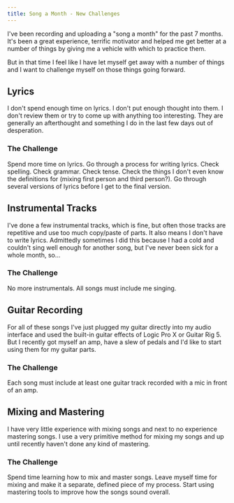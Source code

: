 ```yaml
---
title: Song a Month - New Challenges
---
```


I've been recording and uploading a "song a month" for the past 7 months.  It's been a great experience, terrific motivator and helped me get better at a number of things by giving me a vehicle with which to practice them.

But in that time I feel like I have let myself get away with a number of things and I want to challenge myself on those things going forward.

## Lyrics

I don't spend enough time on lyrics. I don't put enough thought into them. I don't review them or try to come up with anything too interesting. They are generally an afterthought and something I do in the last few days out of desperation. 

### The Challenge

Spend more time on lyrics. Go through a process for writing lyrics. Check spelling. Check grammar. Check tense. Check the things I don't even know the definitions for (mixing first person and third person?). Go through several versions of lyrics before I get to the final version.

## Instrumental Tracks

I've done a few instrumental tracks, which is fine, but often those tracks are repetitive and use too much copy/paste of parts. It also means I don't have to write lyrics. Admittedly sometimes I did this because I had a cold and couldn't sing well enough for another song, but I've never been sick for a whole month, so...

### The Challenge

No more instrumentals. All songs must include me singing.

## Guitar Recording

For all of these songs I've just plugged my guitar directly into my audio interface and used the built-in guitar effects of Logic Pro X or Guitar Rig 5. But I recently got myself an amp, have a slew of pedals and I'd like to start using them for my guitar parts.

### The Challenge

Each song must include at least one guitar track recorded with a mic in front of an amp. 

## Mixing and Mastering

I have very little experience with mixing songs and next to no experience mastering songs. I use a very primitive method for mixing my songs and up until recently haven't done any kind of mastering. 

### The Challenge

Spend time learning how to mix and master songs. Leave myself time for mixing and make it a separate, defined piece of my process. Start using mastering tools to improve how the songs sound overall.
